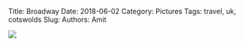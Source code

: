 Title: Broadway
Date: 2018-06-02
Category: Pictures
Tags: travel, uk, cotswolds
Slug: 
Authors: Amit

<div class="imagepost">
<img src="/images/broadway.jpg" class="imageitem large" />
</div>
